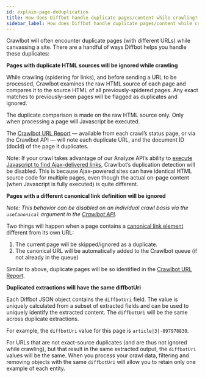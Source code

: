 ```yaml
---
id: explain-page-deduplication
title: How does Diffbot handle duplicate pages/content while crawling?
sidebar_label: How does Diffbot handle duplicate pages/content while crawling?
---
```


<div class="entry-content">
		<p>Crawlbot will often encounter duplicate pages (with different URLs) while canvassing a site. There are a handful of ways Diffbot helps you handle these duplicates:</p>
<p><strong>Pages with duplicate HTML sources will be ignored while crawling</strong></p>
<p>While crawling (spidering for links), and before sending a URL to be processed, Crawlbot examines the raw HTML source of each page and compares it to the source HTML of all previously-spidered pages. Any exact matches to previously-seen pages will be flagged as duplicates and ignored.</p>
<p>The duplicate comparison is made on the raw HTML source only. Only when processing a page will Javascript be executed.</p>
<p>The <a href="explain-crawl-url-report">Crawlbot URL Report</a> — available from each crawl’s status page, or via the Crawlbot API — will note each duplicate URL, and the document ID (docId) of the page it duplicates.</p>
<p>Note: If your crawl takes advantage of our Analyze API’s ability to <a title="How to find and access Ajax-generated links while crawling" href="guides-crawling-ajax-generated-links">execute Javascript to find Ajax-delivered links</a>, Crawlbot’s duplication detection will be disabled. This is because Ajax-powered sites can have identical HTML source code for multiple pages, even though the actual on-page content (when Javascript is fully executed) is quite different.</p>
<p><strong>Pages with a different canonical link definition will be ignored</strong></p>
<p><em>Note: This behavior can be disabled on an individual crawl basis via the <code>useCanonical</code> argument in the <a href="api-crawlbot-api">Crawlbot API</a>.</em></p>
<p>Two things will happen when a page contains a <a href="https://en.wikipedia.org/wiki/Canonical_link_element" target="_blank">canonical link element</a> different from its own URL:</p>
<ol>
<li>The current page will be skipped/ignored as a duplicate.</li>
<li>The canonical URL will be automatically added to the Crawlbot queue (if not already in the queue)</li>
</ol>
<p>Similar to above, duplicate pages will be so identified in the <a href="explain-crawl-url-report">Crawlbot URL Report</a>.</p>
<p><strong>Duplicated extractions will have the same diffbotUri</strong></p>
<p>Each Diffbot JSON object contains the <code>diffbotUri</code> field. The value is uniquely calculated from a subset of extracted fields and can be used to uniquely identify the extracted content. The <code>diffbotUri</code> will be the same across duplicate extractions.</p>
<p>For example, the <code>diffbotUri</code> value for this page is <code>article|3|-897978830</code>.</p>
<p>For URLs that are not exact-source duplicates (and are thus not ignored while crawling), but that result in the same extracted output, the <code>diffbotUri</code> values will be the same. When you process your crawl data, filtering and removing objects with the same <code>diffbotUri</code> will allow you to retain only one example of each entity.</p>
			</div>
